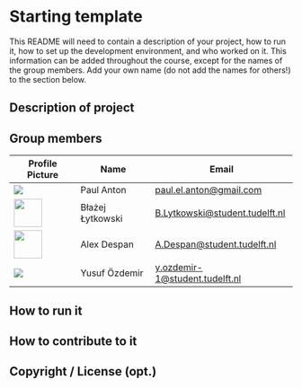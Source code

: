 # Starting template

This README will need to contain a description of your project, how to run it, how to set up the development environment, and who worked on it.
This information can be added throughout the course, except for the names of the group members.
Add your own name (do not add the names for others!) to the section below.

## Description of project

## Group members

| Profile Picture                                                                                                                | Name             | Email |
|--------------------------------------------------------------------------------------------------------------------------------|------------------|---|
| ![](https://eu.ui-avatars.com/api/?name=OOPP&length=4&size=50&color=DDD&background=777&font-size=0.325)                        | Paul Anton       | paul.el.anton@gmail.com |
| <img src="https://c-cl.cdn.smule.com/smule-gg-s-sf-bck1/arr/90/5b/556139f8-efc1-4772-94f0-9af537f2093c_1024.jpg" width="50px"> | Błażej Łytkowski | B.Lytkowski@student.tudelft.nl |
| <img src="https://secure.gravatar.com/avatar/7545a20464943af6a394bac6c63ec03d?s=800&d=identicon" width="50px">                 | Alex Despan      | A.Despan@student.tudelft.nl | 
| <img src="https://gitlab.ewi.tudelft.nl/uploads/-/system/user/avatar/5864/avatar.png?width=60">                                | Yusuf Özdemir | y.ozdemir-1@student.tudelft.nl |

<!-- Instructions (remove once assignment has been completed -->
<!-- - Add (only!) your own name to the table above (use Markdown formatting) -->
<!-- - Mention your *student* email address -->
<!-- - Preferably add a recognizable photo, otherwise add your GitLab photo -->
<!-- - (please make sure the photos have the same size) --> 

## How to run it

## How to contribute to it

## Copyright / License (opt.)
